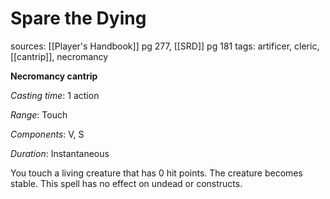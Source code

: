 # Spare the Dying
sources: [[Player's Handbook]] pg 277, [[SRD]] pg 181
tags: artificer, cleric, [[cantrip]], necromancy

**Necromancy cantrip**

*Casting time*: 1 action

*Range*: Touch

*Components*: V, S

*Duration*: Instantaneous

You touch a living creature that has 0 hit points. The creature becomes stable. This spell has no effect on undead or constructs.
